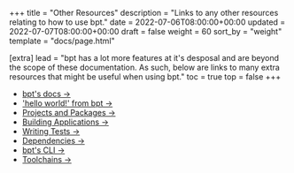 +++
title = "Other Resources"
description = "Links to any other resources relating to how to use bpt."
date = 2022-07-06T08:00:00+00:00
updated = 2022-07-07T08:00:00+00:00
draft = false
weight = 60
sort_by = "weight"
template = "docs/page.html"

[extra]
lead = "bpt has a lot more features at it's desposal and are beyond the scope of these documentation. As such, below are links to many extra resources that might be useful when using bpt."
toc = true
top = false
+++

- [bpt's docs →](https://bpt.pizza/docs/latest/index.html)
- ['hello world!' from bpt →](https://bpt.pizza/docs/latest/tut/hello-world.html)
- [Projects and Packages →](https://bpt.pizza/docs/latest/guide/projects.html)
- [Building Applications →](https://bpt.pizza/docs/latest/guide/apps.html)
- [Writing Tests →](https://bpt.pizza/docs/latest/guide/tests.html)
- [Dependencies →](https://bpt.pizza/docs/latest/guide/deps.html)
- [bpt's CLI →](https://bpt.pizza/docs/latest/guide/cli/index.html)
- [Toolchains →](https://bpt.pizza/docs/latest/guide/toolchains.html)
